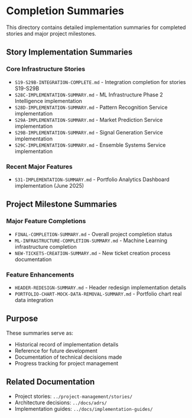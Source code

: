# Completion Summaries

This directory contains detailed implementation summaries for completed stories and major project milestones.

## Story Implementation Summaries

### Core Infrastructure Stories
- `S19-S29B-INTEGRATION-COMPLETE.md` - Integration completion for stories S19-S29B
- `S28C-IMPLEMENTATION-SUMMARY.md` - ML Infrastructure Phase 2 Intelligence implementation
- `S28D-IMPLEMENTATION-SUMMARY.md` - Pattern Recognition Service implementation
- `S29A-IMPLEMENTATION-SUMMARY.md` - Market Prediction Service implementation
- `S29B-IMPLEMENTATION-SUMMARY.md` - Signal Generation Service implementation
- `S29C-IMPLEMENTATION-SUMMARY.md` - Ensemble Systems Service implementation

### Recent Major Features
- `S31-IMPLEMENTATION-SUMMARY.md` - Portfolio Analytics Dashboard implementation (June 2025)

## Project Milestone Summaries

### Major Feature Completions
- `FINAL-COMPLETION-SUMMARY.md` - Overall project completion status
- `ML-INFRASTRUCTURE-COMPLETION-SUMMARY.md` - Machine Learning infrastructure completion
- `NEW-TICKETS-CREATION-SUMMARY.md` - New ticket creation process documentation

### Feature Enhancements
- `HEADER-REDESIGN-SUMMARY.md` - Header redesign implementation details
- `PORTFOLIO-CHART-MOCK-DATA-REMOVAL-SUMMARY.md` - Portfolio chart real data integration

## Purpose

These summaries serve as:
- Historical record of implementation details
- Reference for future development
- Documentation of technical decisions made
- Progress tracking for project management

## Related Documentation

- Project stories: `../project-management/stories/`
- Architecture decisions: `../docs/adrs/`
- Implementation guides: `../docs/implementation-guides/`
